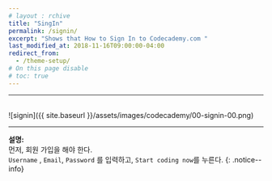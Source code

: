 ```yaml
---
# layout : rchive
title: "SingIn"
permalink: /signin/
excerpt: "Shows that How to Sign In to Codecademy.com "
last_modified_at: 2018-11-16T09:00:00-04:00
redirect_from:
  - /theme-setup/
# On this page disable
# toc: true
---
```

<hr/>
<br/>   
![signin]({{ site.baseurl }}/assets/images/codecademy/00-signin-00.png)
<hr/>    

**설명:**     
먼저, 회원 가입을 해야 한다.    
`Username` , `Email`, `Password` 를 입력하고, `Start coding now`를 누른다. 
{: .notice--info}
